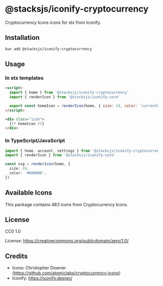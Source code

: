# @stacksjs/iconify-cryptocurrency

Cryptocurrency Icons icons for stx from Iconify.

## Installation

```bash
bun add @stacksjs/iconify-cryptocurrency
```

## Usage

### In stx templates

```html
<script>
  import { home } from '@stacksjs/iconify-cryptocurrency'
  import { renderIcon } from '@stacksjs/iconify-core'

  export const homeIcon = renderIcon(home, { size: 24, color: 'currentColor' })
</script>

<div class="icon">
  {!! homeIcon !!}
</div>
```

### In TypeScript/JavaScript

```typescript
import { home, account, settings } from '@stacksjs/iconify-cryptocurrency'
import { renderIcon } from '@stacksjs/iconify-core'

const svg = renderIcon(home, {
  size: 24,
  color: '#000000',
})
```

## Available Icons

This package contains 483 icons from Cryptocurrency Icons.

## License

CC0 1.0

License: https://creativecommons.org/publicdomain/zero/1.0/

## Credits

- Icons: Christopher Downer (https://github.com/atomiclabs/cryptocurrency-icons)
- Iconify: https://iconify.design/
